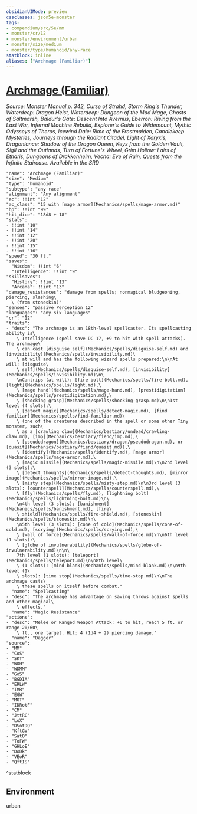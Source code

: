 ```yaml
---
obsidianUIMode: preview
cssclasses: json5e-monster
tags:
- compendium/src/5e/mm
- monster/cr/12
- monster/environment/urban
- monster/size/medium
- monster/type/humanoid/any-race
statblock: inline
aliases: ["Archmage (Familiar)"]
---
```

# [Archmage (Familiar)](Mechanics\bestiary\humanoid/archmage-familiar.md)
*Source: Monster Manual p. 342, Curse of Strahd, Storm King's Thunder, Waterdeep: Dragon Heist, Waterdeep: Dungeon of the Mad Mage, Ghosts of Saltmarsh, Baldur's Gate: Descent Into Avernus, Eberron: Rising from the Last War, Infernal Machine Rebuild, Explorer's Guide to Wildemount, Mythic Odysseys of Theros, Icewind Dale: Rime of the Frostmaiden, Candlekeep Mysteries, Journeys through the Radiant Citadel, Light of Xaryxis, Dragonlance: Shadow of the Dragon Queen, Keys from the Golden Vault, Sigil and the Outlands, Turn of Fortune's Wheel, Grim Hollow: Lairs of Etharis, Dungeons of Drakkenheim, Vecna: Eve of Ruin, Quests from the Infinite Staircase. Available in the <span title='Systems Reference Document (5.1)'>SRD</span>*  

```statblock
"name": "Archmage (Familiar)"
"size": "Medium"
"type": "humanoid"
"subtype": "any race"
"alignment": "Any alignment"
"ac": !!int "12"
"ac_class": "15 with [mage armor](Mechanics/spells/mage-armor.md)"
"hp": !!int "99"
"hit_dice": "18d8 + 18"
"stats":
- !!int "10"
- !!int "14"
- !!int "12"
- !!int "20"
- !!int "15"
- !!int "16"
"speed": "30 ft."
"saves":
  "Wisdom": !!int "6"
  "Intelligence": !!int "9"
"skillsaves":
  "History": !!int "13"
  "Arcana": !!int "13"
"damage_resistances": "damage from spells; nonmagical bludgeoning, piercing, slashing\
  \ (from stoneskin)"
"senses": "passive Perception 12"
"languages": "any six languages"
"cr": "12"
"traits":
- "desc": "The archmage is an 18th-level spellcaster. Its spellcasting ability is\
    \ Intelligence (spell save DC 17, +9 to hit with spell attacks). The archmage\
    \ can cast [disguise self](Mechanics/spells/disguise-self.md) and [invisibility](Mechanics/spells/invisibility.md)\
    \ at will and has the following wizard spells prepared:\n\nAt will: [disguise\
    \ self](Mechanics/spells/disguise-self.md), [invisibility](Mechanics/spells/invisibility.md)\n\
    \nCantrips (at will): [fire bolt](Mechanics/spells/fire-bolt.md), [light](Mechanics/spells/light.md),\
    \ [mage hand](Mechanics/spells/mage-hand.md), [prestidigitation](Mechanics/spells/prestidigitation.md),\
    \ [shocking grasp](Mechanics/spells/shocking-grasp.md)\n\n1st level (4 slots):\
    \ [detect magic](Mechanics/spells/detect-magic.md), [find familiar](Mechanics/spells/find-familiar.md)\
    \ (one of the creatures described in the spell or some other Tiny monster, such\
    \ as a [crawling claw](Mechanics/bestiary/undead/crawling-claw.md), [imp](Mechanics/bestiary/fiend/imp.md),\
    \ [pseudodragon](Mechanics/bestiary/dragon/pseudodragon.md), or [quasit](Mechanics/bestiary/fiend/quasit.md)),\
    \ [identify](Mechanics/spells/identify.md), [mage armor](Mechanics/spells/mage-armor.md),\
    \ [magic missile](Mechanics/spells/magic-missile.md)\n\n2nd level (3 slots):\
    \ [detect thoughts](Mechanics/spells/detect-thoughts.md), [mirror image](Mechanics/spells/mirror-image.md),\
    \ [misty step](Mechanics/spells/misty-step.md)\n\n3rd level (3 slots): [counterspell](Mechanics/spells/counterspell.md),\
    \ [fly](Mechanics/spells/fly.md), [lightning bolt](Mechanics/spells/lightning-bolt.md)\n\
    \n4th level (3 slots): [banishment](Mechanics/spells/banishment.md), [fire\
    \ shield](Mechanics/spells/fire-shield.md), [stoneskin](Mechanics/spells/stoneskin.md)\n\
    \n5th level (3 slots): [cone of cold](Mechanics/spells/cone-of-cold.md), [scrying](Mechanics/spells/scrying.md),\
    \ [wall of force](Mechanics/spells/wall-of-force.md)\n\n6th level (1 slots):\
    \ [globe of invulnerability](Mechanics/spells/globe-of-invulnerability.md)\n\n\
    7th level (1 slots): [teleport](Mechanics/spells/teleport.md)\n\n8th level\
    \ (1 slots): [mind blank](Mechanics/spells/mind-blank.md)\n\n9th level (1\
    \ slots): [time stop](Mechanics/spells/time-stop.md)\n\nThe archmage casts\
    \ these spells on itself before combat."
  "name": "Spellcasting"
- "desc": "The archmage has advantage on saving throws against spells and other magical\
    \ effects."
  "name": "Magic Resistance"
"actions":
- "desc": "Melee or Ranged Weapon Attack: +6 to hit, reach 5 ft. or range 20/60\
    \ ft., one target. Hit: 4 (1d4 + 2) piercing damage."
  "name": "Dagger"
"source":
- "MM"
- "CoS"
- "SKT"
- "WDH"
- "WDMM"
- "GoS"
- "BGDIA"
- "ERLW"
- "IMR"
- "EGW"
- "MOT"
- "IDRotF"
- "CM"
- "JttRC"
- "LoX"
- "DSotDQ"
- "KftGV"
- "SatO"
- "ToFW"
- "GHLoE"
- "DoDk"
- "VEoR"
- "QftIS"
```
^statblock

## Environment

urban